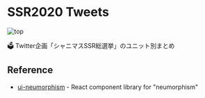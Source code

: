 # SSR2020 Tweets

![top](https://user-images.githubusercontent.com/49052459/217796078-088b7cd4-5707-4bcb-b04d-6d7668c79ace.png)

🗳️ Twitter企画「シャニマスSSR総選挙」のユニット別まとめ 

## Reference

* [ui-neumorphism](https://github.com/AKAspanion/ui-neumorphism) - React component library for "neumorphism"

